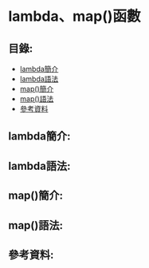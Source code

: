 lambda、map()函數
====

目錄:
----
* [lambda簡介](#lambda簡介)
* [lambda語法](#lambda語法)
* [map()簡介](#map()簡介)
* [map()語法](#map()語法)
* [參考資料](#參考資料)


lambda簡介:
-----

lambda語法:
----

map()簡介:
-----


map()語法:
------

參考資料:
---------

